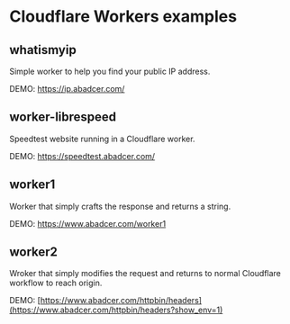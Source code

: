 # Cloudflare Workers examples

## whatismyip

Simple worker to help you find your public IP address.

DEMO: https://ip.abadcer.com/

## worker-librespeed

Speedtest website running in a Cloudflare worker.

DEMO: https://speedtest.abadcer.com/

## worker1

Worker that simply crafts the response and returns a string.

DEMO: https://www.abadcer.com/worker1

## worker2

Wroker that simply modifies the request and returns to normal Cloudflare workflow to reach origin.

DEMO: [https://www.abadcer.com/httpbin/headers](https://www.abadcer.com/httpbin/headers?show_env=1)
